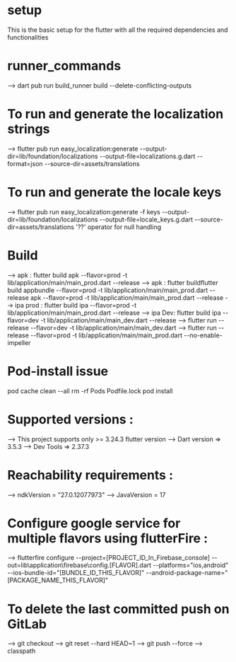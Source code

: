 # setup

This is the basic setup for the flutter with all the required dependencies and functionalities

# runner_commands

--> dart pub run build_runner build --delete-conflicting-outputs

# To run and generate the localization strings

--> flutter pub run easy_localization:generate --output-dir=lib/foundation/localizations --output-file=localizations.g.dart --format=json --source-dir=assets/translations

# To run and generate the locale keys

--> flutter pub run easy_localization:generate -f keys --output-dir=lib/foundation/localizations --output-file=locale_keys.g.dart --source-dir=assets/translations '??' operator for null handling

# Build

--> apk : flutter build apk --flavor=prod -t lib/application/main/main_prod.dart --release
--> apk : flutter buildflutter build appbundle --flavor=prod -t lib/application/main/main_prod.dart --release apk --flavor=prod -t lib/application/main/main_prod.dart --release
--> ipa prod : flutter build ipa --flavor=prod -t lib/application/main/main_prod.dart --release
--> ipa Dev: flutter build ipa --flavor=dev -t lib/application/main/main_dev.dart --release
--> flutter run --release --flavor=dev -t lib/application/main/main_dev.dart
--> flutter run --release --flavor=prod -t lib/application/main/main_prod.dart --no-enable-impeller

# Pod-install issue

pod cache clean --all
rm -rf Pods Podfile.lock
pod install

#  Supported versions :

--> This project supports only >= 3.24.3 flutter version
--> Dart version => 3.5.3
--> Dev Tools => 2.37.3

# Reachability requirements :

--> ndkVersion = "27.0.12077973"
--> JavaVersion = 17

# Configure google service for multiple flavors using flutterFire :

--> flutterfire configure --project=[PROJECT_ID_In_Firebase_console] --out=lib\application\firebase\config.[FLAVOR].dart --platforms="ios,android" --ios-bundle-id="[BUNDLE_ID_THIS_FLAVOR]" --android-package-name="[PACKAGE_NAME_THIS_FLAVOR]"

# To delete the last committed push on GitLab
--> git checkout <current branch>
--> git reset --hard HEAD~1
--> git push --force
--> classpath
